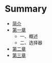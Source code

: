 # Summary

* [简介](README.md)
* [第一章](di-yi-zhang.md)
  * 一、概述
  * 二、选择器
* [第二章](di-er-zhang.md)
* [第三章](di-san-zhang.md)

